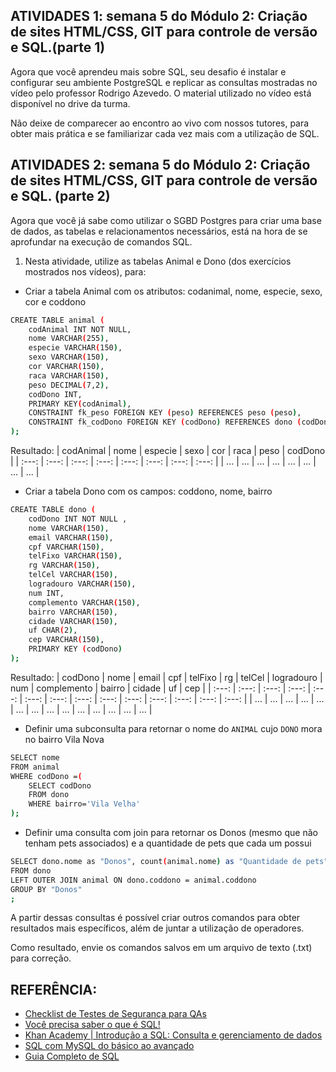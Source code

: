 ## ATIVIDADES 1: semana 5 do Módulo 2: Criação de sites HTML/CSS, GIT para controle de versão e SQL.(parte 1)

Agora que você aprendeu mais sobre SQL, seu desafio é instalar e configurar seu ambiente PostgreSQL e replicar as consultas mostradas no vídeo pelo professor Rodrigo Azevedo. O material utilizado no vídeo está disponível no drive da turma.

Não deixe de comparecer ao encontro ao vivo com nossos tutores, para obter mais prática e se familiarizar cada vez mais com a utilização de SQL.




## ATIVIDADES 2: semana 5 do Módulo 2: Criação de sites HTML/CSS, GIT para controle de versão e SQL. (parte 2)

Agora que você já sabe como utilizar o SGBD Postgres para criar uma base de dados, as tabelas e relacionamentos necessários, está na hora de se aprofundar na execução de comandos SQL.

1. Nesta atividade, utilize as tabelas Animal e Dono (dos exercícios mostrados nos vídeos), para:

- Criar a tabela Animal com os atributos: codanimal, nome, especie, sexo, cor e coddono
```bash
CREATE TABLE animal (
	codAnimal INT NOT NULL,
	nome VARCHAR(255),
	especie VARCHAR(150),
	sexo VARCHAR(150),
	cor VARCHAR(150),
	raca VARCHAR(150),
	peso DECIMAL(7,2),
	codDono INT, 
	PRIMARY KEY(codAnimal),
	CONSTRAINT fk_peso FOREIGN KEY (peso) REFERENCES peso (peso),
	CONSTRAINT fk_codDono FOREIGN KEY (codDono) REFERENCES dono (codDono)
);
```
Resultado:
| codAnimal | nome | especie | sexo | cor | raca | peso | codDono |
| :---: | :---: | :---: | :---: | :---: | :---: | :---: | :---: |
| ... | ... | ... | ... | ... | ... | ... | ... |

- Criar a tabela Dono com os campos: coddono, nome, bairro
```bash
CREATE TABLE dono (
	codDono INT NOT NULL ,
	nome VARCHAR(150),
	email VARCHAR(150),
	cpf VARCHAR(150),
	telFixo VARCHAR(150),
	rg VARCHAR(150),
	telCel VARCHAR(150),
	logradouro VARCHAR(150),
	num INT,
	complemento VARCHAR(150),
	bairro VARCHAR(150),
	cidade VARCHAR(150),
	uf CHAR(2),
	cep VARCHAR(150),
	PRIMARY KEY (codDono)
);
```
Resultado:
| codDono | nome | email | cpf | telFixo | rg | telCel | logradouro | num | complemento | bairro | cidade | uf | cep |
| :---: | :---: | :---: | :---: | :---: | :---: | :---: | :---: | :---: | :---: | :---: | :---: | :---: | :---: |
| ... | ... | ... | ... | ... | ... | ... | ... | ... | ... | ... | ... | ... | ... |

- Definir uma subconsulta para retornar o nome do `ANIMAL` cujo `DONO` mora no bairro Vila Nova
```bash
SELECT nome 
FROM animal 
WHERE codDono =(
	SELECT codDono 
	FROM dono 
	WHERE bairro='Vila Velha'
);
```
- Definir uma consulta com join para retornar os Donos (mesmo que não tenham pets associados) e a quantidade de pets que cada um possui
```bash
SELECT dono.nome as "Donos", count(animal.nome) as "Quantidade de pets" 
FROM dono 
LEFT OUTER JOIN animal ON dono.coddono = animal.coddono 
GROUP BY "Donos"
;
```

A partir dessas consultas é possível criar outros comandos para obter resultados mais específicos, além de juntar a utilização de operadores.

Como resultado, envie os comandos salvos em um arquivo de texto (.txt) para correção.


## REFERÊNCIA:

 - [Checklist de Testes de Segurança para QAs](https://medium.com/cwi-software/checklist-de-testes-de-seguran%C3%A7a-para-qas-fef900b798b6)
 - [Você precisa saber o que é SQL!](https://carreirasorbia.medium.com/voc%C3%AA-precisa-saber-o-que-%C3%A9-sql-79322fa71195)
 - [Khan Academy | Introdução a SQL: Consulta e gerenciamento de dados](https://pt.khanacademy.org/computing/computer-programming/sql)
 - [SQL com MySQL do básico ao avançado](https://medium.com/@viniciussantana_80882/sql-com-mysql-do-b%C3%A1sico-ao-avan%C3%A7ado-a1438b9ff662)
  - [Guia Completo de SQL](https://www.devmedia.com.br/guia/guia-completo-de-sql/38314)

